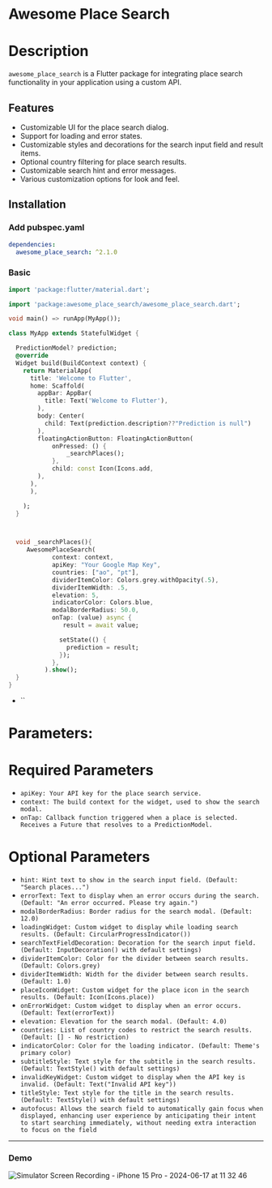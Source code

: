 # Awesome Place Search

# Description

`awesome_place_search` is a Flutter package for integrating place search functionality in your application using a custom API.

## Features

- Customizable UI for the place search dialog.
- Support for loading and error states.
- Customizable styles and decorations for the search input field and result items.
- Optional country filtering for place search results.
- Customizable search hint and error messages.
- Various customization options for look and feel.

## Installation

### Add pubspec.yaml

```yaml
dependencies:
  awesome_place_search: ^2.1.0
```

### Basic

```dart
import 'package:flutter/material.dart';

import 'package:awesome_place_search/awesome_place_search.dart';

void main() => runApp(MyApp());

class MyApp extends StatefulWidget {

  PredictionModel? prediction;
  @override
  Widget build(BuildContext context) {
    return MaterialApp(
      title: 'Welcome to Flutter',
      home: Scaffold(
        appBar: AppBar(
          title: Text('Welcome to Flutter'),
        ),
        body: Center(
          child: Text(prediction.description??"Prediction is null")
        ),
        floatingActionButton: FloatingActionButton(
            onPressed: () {
                _searchPlaces();
            },
            child: const Icon(Icons.add,
        ),
      ),
      ),

    );
  }



  void _searchPlaces(){
     AwesomePlaceSearch(
            context: context,
            apiKey: "Your Google Map Key",
            countries: ["ao", "pt"],
            dividerItemColor: Colors.grey.withOpacity(.5),
            dividerItemWidth: .5,
            elevation: 5,
            indicatorColor: Colors.blue,
            modalBorderRadius: 50.0,
            onTap: (value) async {
               result = await value;

              setState(() {
                prediction = result;
              });
            },
          ).show();
  }
}
```

- ``

# Parameters:

# Required Parameters

- `apiKey: Your API key for the place search service.`
- `context: The build context for the widget, used to show the search modal.`
- `onTap: Callback function triggered when a place is selected. Receives a Future that resolves to a PredictionModel.`

# Optional Parameters

- `hint: Hint text to show in the search input field. (Default: "Search places...")`
- `errorText: Text to display when an error occurs during the search. (Default: "An error occurred. Please try again.")`
- `modalBorderRadius: Border radius for the search modal. (Default: 12.0)`
- `loadingWidget: Custom widget to display while loading search results. (Default: CircularProgressIndicator())`
- `searchTextFieldDecoration: Decoration for the search input field. (Default: InputDecoration() with default settings)`
- `dividerItemColor: Color for the divider between search results. (Default: Colors.grey)`
- `dividerItemWidth: Width for the divider between search results. (Default: 1.0)`
- `placeIconWidget: Custom widget for the place icon in the search results. (Default: Icon(Icons.place))`
- `onErrorWidget: Custom widget to display when an error occurs. (Default: Text(errorText))`
- `elevation: Elevation for the search modal. (Default: 4.0)`
- `countries: List of country codes to restrict the search results. (Default: [] - No restriction)`
- `indicatorColor: Color for the loading indicator. (Default: Theme's primary color)`
- `subtitleStyle: Text style for the subtitle in the search results. (Default: TextStyle() with default settings)`
- `invalidKeyWidget: Custom widget to display when the API key is invalid. (Default: Text("Invalid API key"))`
- `titleStyle: Text style for the title in the search results. (Default: TextStyle() with default settings)`
- `autofocus: Allows the search field to automatically gain focus when displayed, enhancing user experience by anticipating their intent to start searching immediately, without needing extra interaction to focus on the field`

---

### Demo

![Simulator Screen Recording - iPhone 15 Pro - 2024-06-17 at 11 32 46](https://github.com/LoritoTiago/awesome_place_search/assets/58330997/3024127b-6de7-484e-8400-7717a8d1faf6)
